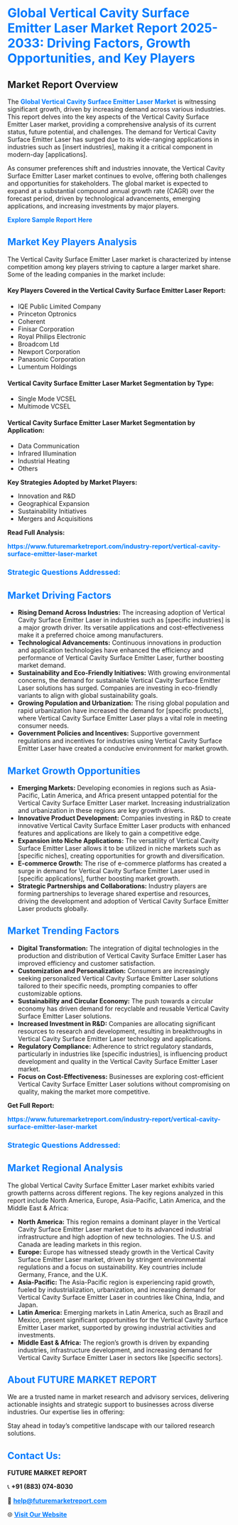 <h1 style="color: #007BFF;">Global Vertical Cavity Surface Emitter Laser Market Report 2025-2033: Driving Factors, Growth Opportunities, and Key Players</h1>

<section id="overview">
<h2>Market Report Overview</h2>
<p>The <a href="https://www.futuremarketreport.com/industry-report/vertical-cavity-surface-emitter-laser-market" style="color: #007BFF; text-decoration: none;"><strong>Global Vertical Cavity Surface Emitter Laser Market</strong></a> is witnessing significant growth, driven by increasing demand across various industries. This report delves into the key aspects of the Vertical Cavity Surface Emitter Laser market, providing a comprehensive analysis of its current status, future potential, and challenges. The demand for Vertical Cavity Surface Emitter Laser has surged due to its wide-ranging applications in industries such as [insert industries], making it a critical component in modern-day [applications].</p>
<p>As consumer preferences shift and industries innovate, the Vertical Cavity Surface Emitter Laser market continues to evolve, offering both challenges and opportunities for stakeholders. The global market is expected to expand at a substantial compound annual growth rate (CAGR) over the forecast period, driven by technological advancements, emerging applications, and increasing investments by major players.</p>
</section>

<section id="overview">
<p><a href="https://www.futuremarketreport.com/request-sample/reportId=76029" style="color: #007BFF; text-decoration: none;"><strong>Explore Sample Report Here</strong></a></p>
</section>

<section id="key-players">
<h2 style="color: #007BFF;">Market Key Players Analysis</h2>
<p>The Vertical Cavity Surface Emitter Laser market is characterized by intense competition among key players striving to capture a larger market share. Some of the leading companies in the market include:</p>
<h4>Key Players Covered in the Vertical Cavity Surface Emitter Laser Report:</h4>
<ul><li>IQE Public Limited Company</li><li>Princeton Optronics</li><li>Coherent</li><li>Finisar Corporation</li><li>Royal Philips Electronic</li><li>Broadcom Ltd</li><li>Newport Corporation</li><li>Panasonic Corporation</li><li>Lumentum Holdings</li></ul>
<h4>Vertical Cavity Surface Emitter Laser Market Segmentation by Type:</h4>
<ul><li>Single Mode VCSEL</li><li>Multimode VCSEL</li></ul>

<h4>Vertical Cavity Surface Emitter Laser Market Segmentation by Application:</h4>
<ul><li>Data Communication</li><li>Infrared Illumination</li><li>Industrial Heating</li><li>Others</li></ul>
<p><strong>Key Strategies Adopted by Market Players:</strong></p>
<ul>
<li>Innovation and R&D</li>
<li>Geographical Expansion</li>
<li>Sustainability Initiatives</li>
<li>Mergers and Acquisitions</li>
</ul>
</section>

<section>
<p><strong>Read Full Analysis: </strong></p><a href="https://www.futuremarketreport.com/industry-report/vertical-cavity-surface-emitter-laser-market" style="color: #007BFF; text-decoration: none;"><strong>https://www.futuremarketreport.com/industry-report/vertical-cavity-surface-emitter-laser-market</strong></a>
<h3 style="color: #007BFF;">Strategic Questions Addressed:</h3>
</section>

<section id="driving-factors">
<h2 style="color: #007BFF;">Market Driving Factors</h2>
<ul>
<li><strong>Rising Demand Across Industries:</strong> The increasing adoption of Vertical Cavity Surface Emitter Laser in industries such as [specific industries] is a major growth driver. Its versatile applications and cost-effectiveness make it a preferred choice among manufacturers.</li>
<li><strong>Technological Advancements:</strong> Continuous innovations in production and application technologies have enhanced the efficiency and performance of Vertical Cavity Surface Emitter Laser, further boosting market demand.</li>
<li><strong>Sustainability and Eco-Friendly Initiatives:</strong> With growing environmental concerns, the demand for sustainable Vertical Cavity Surface Emitter Laser solutions has surged. Companies are investing in eco-friendly variants to align with global sustainability goals.</li>
<li><strong>Growing Population and Urbanization:</strong> The rising global population and rapid urbanization have increased the demand for [specific products], where Vertical Cavity Surface Emitter Laser plays a vital role in meeting consumer needs.</li>
<li><strong>Government Policies and Incentives:</strong> Supportive government regulations and incentives for industries using Vertical Cavity Surface Emitter Laser have created a conducive environment for market growth.</li>
</ul>
</section>

<section id="growth-opportunities">
<h2 style="color: #007BFF;">Market Growth Opportunities</h2>
<ul>
<li><strong>Emerging Markets:</strong> Developing economies in regions such as Asia-Pacific, Latin America, and Africa present untapped potential for the Vertical Cavity Surface Emitter Laser market. Increasing industrialization and urbanization in these regions are key growth drivers.</li>
<li><strong>Innovative Product Development:</strong> Companies investing in R&D to create innovative Vertical Cavity Surface Emitter Laser products with enhanced features and applications are likely to gain a competitive edge.</li>
<li><strong>Expansion into Niche Applications:</strong> The versatility of Vertical Cavity Surface Emitter Laser allows it to be utilized in niche markets such as [specific niches], creating opportunities for growth and diversification.</li>
<li><strong>E-commerce Growth:</strong> The rise of e-commerce platforms has created a surge in demand for Vertical Cavity Surface Emitter Laser used in [specific applications], further boosting market growth.</li>
<li><strong>Strategic Partnerships and Collaborations:</strong> Industry players are forming partnerships to leverage shared expertise and resources, driving the development and adoption of Vertical Cavity Surface Emitter Laser products globally.</li>
</ul>
</section>

<section id="trending-factors">
<h2 style="color: #007BFF;">Market Trending Factors</h2>
<ul>
<li><strong>Digital Transformation:</strong> The integration of digital technologies in the production and distribution of Vertical Cavity Surface Emitter Laser has improved efficiency and customer satisfaction.</li>
<li><strong>Customization and Personalization:</strong> Consumers are increasingly seeking personalized Vertical Cavity Surface Emitter Laser solutions tailored to their specific needs, prompting companies to offer customizable options.</li>
<li><strong>Sustainability and Circular Economy:</strong> The push towards a circular economy has driven demand for recyclable and reusable Vertical Cavity Surface Emitter Laser solutions.</li>
<li><strong>Increased Investment in R&D:</strong> Companies are allocating significant resources to research and development, resulting in breakthroughs in Vertical Cavity Surface Emitter Laser technology and applications.</li>
<li><strong>Regulatory Compliance:</strong> Adherence to strict regulatory standards, particularly in industries like [specific industries], is influencing product development and quality in the Vertical Cavity Surface Emitter Laser market.</li>
<li><strong>Focus on Cost-Effectiveness:</strong> Businesses are exploring cost-efficient Vertical Cavity Surface Emitter Laser solutions without compromising on quality, making the market more competitive.</li>
</ul>
</section>

<section>
<p><strong>Get Full Report: </strong></p><a href="https://www.futuremarketreport.com/industry-report/vertical-cavity-surface-emitter-laser-market" style="color: #007BFF; text-decoration: none;"><strong>https://www.futuremarketreport.com/industry-report/vertical-cavity-surface-emitter-laser-market</strong></a>
<h3 style="color: #007BFF;">Strategic Questions Addressed:</h3>
</section>


<section id="regional-analysis">
<h2 style="color: #007BFF;">Market Regional Analysis</h2>
<p>The global Vertical Cavity Surface Emitter Laser market exhibits varied growth patterns across different regions. The key regions analyzed in this report include North America, Europe, Asia-Pacific, Latin America, and the Middle East & Africa:</p>
<ul>
<li><strong>North America:</strong> This region remains a dominant player in the Vertical Cavity Surface Emitter Laser market due to its advanced industrial infrastructure and high adoption of new technologies. The U.S. and Canada are leading markets in this region.</li>
<li><strong>Europe:</strong> Europe has witnessed steady growth in the Vertical Cavity Surface Emitter Laser market, driven by stringent environmental regulations and a focus on sustainability. Key countries include Germany, France, and the U.K.</li>
<li><strong>Asia-Pacific:</strong> The Asia-Pacific region is experiencing rapid growth, fueled by industrialization, urbanization, and increasing demand for Vertical Cavity Surface Emitter Laser in countries like China, India, and Japan.</li>
<li><strong>Latin America:</strong> Emerging markets in Latin America, such as Brazil and Mexico, present significant opportunities for the Vertical Cavity Surface Emitter Laser market, supported by growing industrial activities and investments.</li>
<li><strong>Middle East & Africa:</strong> The region’s growth is driven by expanding industries, infrastructure development, and increasing demand for Vertical Cavity Surface Emitter Laser in sectors like [specific sectors].</li>
</ul>
</section>

<footer>
<h2 style="color: #007BFF;">About FUTURE MARKET REPORT</h2>
<p>We are a trusted name in market research and advisory services, delivering actionable insights and strategic support to businesses across diverse industries. Our expertise lies in offering:</p>

<p>Stay ahead in today’s competitive landscape with our tailored research solutions.</p>

<h2 style="color: #007BFF;">Contact Us:</h2>
<p><strong>FUTURE MARKET REPORT</strong></p>
<p>📞 <strong>+91 (883) 074-8030</strong></p>
<p>📧 <strong><a href="mailto:help@futuremarketreport.com" style="color: #007BFF;">help@futuremarketreport.com</a></strong></p>
<p>🌐 <strong><a href="https://www.futuremarketreport.com/" style="color: #007BFF;">Visit Our Website</a></strong></p>
</footer>
